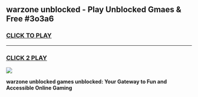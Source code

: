 
## warzone unblocked - Play Unblocked Gmaes & Free #3o3a6
<h3>
<a href="https://news.freeplayer.one?title=warzone_unblocked&ref=26F">CLICK TO PLAY</a></h3>
<hr>

<h3>
<a href="https://news.freeplayer.one?title=warzone_unblocked&ref=26F">CLICK 2 PLAY</a>
  
</h3>

<a href="https://news.freeplayer.one?title=warzone_unblocked&ref=26F/"><img src="https://clearcache.store/games.png"></a>


**warzone unblocked games unblocked: Your Gateway to Fun and Accessible Online Gaming**
